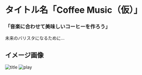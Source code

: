 # タイトル名「Coffee Music（仮）」
### **「音楽に合わせて美味しいコーヒーを作ろう」**
未来のバリスタになるために…  
## イメージ画像
![title](https://github.com/juncocoa0731/Cacaomas_Cafe/blob/master/readme/title.png)
![play](https://github.com/juncocoa0731/Cacaomas_Cafe/blob/master/readme/play.png)
